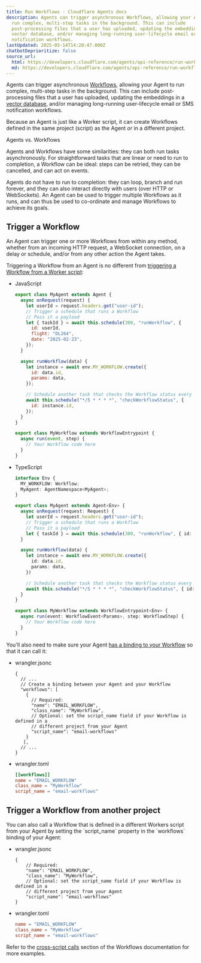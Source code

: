 ```yaml
---
title: Run Workflows · Cloudflare Agents docs
description: Agents can trigger asynchronous Workflows, allowing your Agent to
  run complex, multi-step tasks in the background. This can include
  post-processing files that a user has uploaded, updating the embeddings in a
  vector database, and/or managing long-running user-lifecycle email or SMS
  notification workflows.
lastUpdated: 2025-05-14T14:20:47.000Z
chatbotDeprioritize: false
source_url:
  html: https://developers.cloudflare.com/agents/api-reference/run-workflows/
  md: https://developers.cloudflare.com/agents/api-reference/run-workflows/index.md
---
```


Agents can trigger asynchronous [Workflows](https://developers.cloudflare.com/workflows/), allowing your Agent to run complex, multi-step tasks in the background. This can include post-processing files that a user has uploaded, updating the embeddings in a [vector database](https://developers.cloudflare.com/vectorize/), and/or managing long-running user-lifecycle email or SMS notification workflows.

Because an Agent is just like a Worker script, it can create Workflows defined in the same project (script) as the Agent *or* in a different project.

Agents vs. Workflows

Agents and Workflows have some similarities: they can both run tasks asynchronously. For straightforward tasks that are linear or need to run to completion, a Workflow can be ideal: steps can be retried, they can be cancelled, and can act on events.

Agents do not have to run to completion: they can loop, branch and run forever, and they can also interact directly with users (over HTTP or WebSockets). An Agent can be used to trigger multiple Workflows as it runs, and can thus be used to co-ordinate and manage Workflows to achieve its goals.

## Trigger a Workflow

An Agent can trigger one or more Workflows from within any method, whether from an incoming HTTP request, a WebSocket connection, on a delay or schedule, and/or from any other action the Agent takes.

Triggering a Workflow from an Agent is no different from [triggering a Workflow from a Worker script](https://developers.cloudflare.com/workflows/build/trigger-workflows/):

* JavaScript

  ```js
  export class MyAgent extends Agent {
    async onRequest(request) {
      let userId = request.headers.get("user-id");
      // Trigger a schedule that runs a Workflow
      // Pass it a payload
      let { taskId } = await this.schedule(300, "runWorkflow", {
        id: userId,
        flight: "DL264",
        date: "2025-02-23",
      });
    }

    async runWorkflow(data) {
      let instance = await env.MY_WORKFLOW.create({
        id: data.id,
        params: data,
      });

      // Schedule another task that checks the Workflow status every 5 minutes...
      await this.schedule("*/5 * * * *", "checkWorkflowStatus", {
        id: instance.id,
      });
    }
  }

  export class MyWorkflow extends WorkflowEntrypoint {
    async run(event, step) {
      // Your Workflow code here
    }
  }
  ```

* TypeScript

  ```ts
  interface Env {
    MY_WORKFLOW: Workflow;
    MyAgent: AgentNamespace<MyAgent>;
  }

  export class MyAgent extends Agent<Env> {
    async onRequest(request: Request) {
      let userId = request.headers.get("user-id");
      // Trigger a schedule that runs a Workflow
      // Pass it a payload
      let { taskId } = await this.schedule(300, "runWorkflow", { id: userId, flight: "DL264", date: "2025-02-23" });
    }

    async runWorkflow(data) {
      let instance = await env.MY_WORKFLOW.create({
        id: data.id,
        params: data,
      })

      // Schedule another task that checks the Workflow status every 5 minutes...
      await this.schedule("*/5 * * * *", "checkWorkflowStatus", { id: instance.id });
    }
  }

  export class MyWorkflow extends WorkflowEntrypoint<Env> {
    async run(event: WorkflowEvent<Params>, step: WorkflowStep) {
      // Your Workflow code here
    }
  }
  ```

You'll also need to make sure your Agent [has a binding to your Workflow](https://developers.cloudflare.com/workflows/build/trigger-workflows/#workers-api-bindings) so that it can call it:

* wrangler.jsonc

  ```jsonc
  {
    // ...
    // Create a binding between your Agent and your Workflow
    "workflows": [
      {
        // Required:
        "name": "EMAIL_WORKFLOW",
        "class_name": "MyWorkflow",
        // Optional: set the script_name field if your Workflow is defined in a
        // different project from your Agent
        "script_name": "email-workflows"
      }
     ],
    // ...
  }
  ```

* wrangler.toml

  ```toml
  [[workflows]]
  name = "EMAIL_WORKFLOW"
  class_name = "MyWorkflow"
  script_name = "email-workflows"
  ```

## Trigger a Workflow from another project

You can also call a Workflow that is defined in a different Workers script from your Agent by setting the \`script_name\` property in the \`workflows\` binding of your Agent:

* wrangler.jsonc

  ```jsonc
  {
      // Required:
      "name": "EMAIL_WORKFLOW",
      "class_name": "MyWorkflow",
      // Optional: set the script_name field if your Workflow is defined in a
      // different project from your Agent
      "script_name": "email-workflows"
  }
  ```

* wrangler.toml

  ```toml
  name = "EMAIL_WORKFLOW"
  class_name = "MyWorkflow"
  script_name = "email-workflows"
  ```

Refer to the [cross-script calls](https://developers.cloudflare.com/workflows/build/workers-api/#cross-script-calls) section of the Workflows documentation for more examples.

</page>
